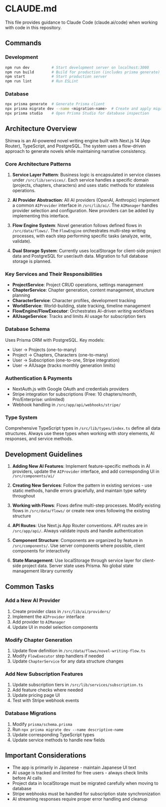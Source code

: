 # CLAUDE.md

This file provides guidance to Claude Code (claude.ai/code) when working with code in this repository.

## Commands

### Development
```bash
npm run dev          # Start development server on localhost:3000
npm run build        # Build for production (includes prisma generate)
npm start            # Start production server
npm run lint         # Run ESLint
```

### Database
```bash
npx prisma generate  # Generate Prisma client
npx prisma migrate dev --name <migration-name>  # Create and apply migrations
npx prisma studio    # Open Prisma Studio for database inspection
```

## Architecture Overview

Shinwa is an AI-powered novel writing engine built with Next.js 14 (App Router), TypeScript, and PostgreSQL. The system uses a flow-driven approach to generate novels while maintaining narrative consistency.

### Core Architecture Patterns

1. **Service Layer Pattern**: Business logic is encapsulated in service classes under `/src/lib/services/`. Each service handles a specific domain (projects, chapters, characters) and uses static methods for stateless operations.

2. **AI Provider Abstraction**: All AI providers (OpenAI, Anthropic) implement a common `AIProvider` interface in `/src/lib/ai/`. The `AIManager` handles provider selection and configuration. New providers can be added by implementing this interface.

3. **Flow Engine System**: Novel generation follows defined flows in `/src/data/flows/`. The `FlowEngine` orchestrates multi-step writing processes, with each step performing specific tasks (analyze, write, validate).

4. **Dual Storage System**: Currently uses localStorage for client-side project data and PostgreSQL for user/auth data. Migration to full database storage is planned.

### Key Services and Their Responsibilities

- **ProjectService**: Project CRUD operations, settings management
- **ChapterService**: Chapter generation, content management, structure planning
- **CharacterService**: Character profiles, development tracking
- **WorldService**: World-building, state tracking, timeline management
- **FlowEngine/FlowExecutor**: Orchestrates AI-driven writing workflows
- **AIUsageService**: Tracks and limits AI usage for subscription tiers

### Database Schema

Uses Prisma ORM with PostgreSQL. Key models:
- User → Projects (one-to-many)
- Project → Chapters, Characters (one-to-many)  
- User → Subscription (one-to-one, Stripe integration)
- User → AIUsage (tracks monthly generation limits)

### Authentication & Payments

- NextAuth.js with Google OAuth and credentials providers
- Stripe integration for subscriptions (Free: 10 chapters/month, Pro/Enterprise: unlimited)
- Webhook handling in `/src/app/api/webhooks/stripe/`

### Type System

Comprehensive TypeScript types in `/src/lib/types/index.ts` define all data structures. Always use these types when working with story elements, AI responses, and service methods.

## Development Guidelines

1. **Adding New AI Features**: Implement feature-specific methods in AI providers, update the `AIProvider` interface, and add corresponding UI in `/src/components/ai/`

2. **Creating New Services**: Follow the pattern in existing services - use static methods, handle errors gracefully, and maintain type safety throughout

3. **Working with Flows**: Flows define multi-step processes. Modify existing flows in `/src/data/flows/` or create new ones following the existing structure

4. **API Routes**: Use Next.js App Router conventions. API routes are in `/src/app/api/`. Always validate inputs and handle authentication

5. **Component Structure**: Components are organized by feature in `/src/components/`. Use server components where possible, client components for interactivity

6. **State Management**: Use localStorage through service layer for client-side project data. Server state uses Prisma. No global state management library currently

## Common Tasks

### Add a New AI Provider
1. Create provider class in `/src/lib/ai/providers/`
2. Implement the `AIProvider` interface
3. Add provider to `AIManager`
4. Update UI in model selection components

### Modify Chapter Generation
1. Update flow definition in `/src/data/flows/novel-writing-flow.ts`
2. Modify `FlowExecutor` step handlers if needed
3. Update `ChapterService` for any data structure changes

### Add New Subscription Features
1. Update subscription tiers in `/src/lib/services/subscription.ts`
2. Add feature checks where needed
3. Update pricing page UI
4. Test with Stripe webhook events

### Database Migrations
1. Modify `prisma/schema.prisma`
2. Run `npx prisma migrate dev --name descriptive-name`
3. Update corresponding TypeScript types
4. Update service methods to handle new fields

## Important Considerations

- The app is primarily in Japanese - maintain Japanese UI text
- AI usage is tracked and limited for free users - always check limits before AI calls
- Project data in localStorage must be migrated carefully when moving to database
- Stripe webhooks must be handled for subscription state synchronization
- AI streaming responses require proper error handling and cleanup